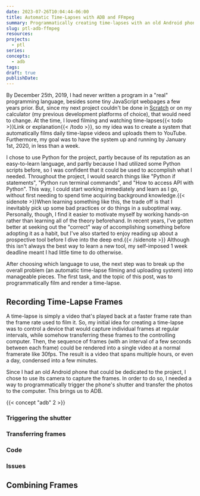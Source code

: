 ```yaml
---
date: 2023-07-26T10:04:44-06:00
title: Automatic Time-Lapses with ADB and FFmpeg
summary: Programmatically creating time-lapses with an old Android phone and Python
slug: ptl-adb-ffmpeg
resources:
projects:
  - ptl
series:
concepts:
  - adb
tags:
draft: true
publishDate:
---
```


By December 25th, 2019, I had never written a program in a "real" programming language, besides some tiny JavaScript webpages a few years prior. But, since my next project couldn't be done in [Scratch](https://scratch.mit.edu) or on my calculator (my previous development platforms of choice), that would need to change. At the time, I loved filming and watching time-lapses{{< todo >}}Link or explanation{{< /todo >}}, so my idea was to create a system that automatically films daily time-lapse videos and uploads them to YouTube. Furthermore, my goal was to have the system up and running by January 1st, 2020, in less than a week.

I chose to use Python for the project, partly because of its reputation as an easy-to-learn language, and partly because I had utilized some Python scripts before, so I was confident that it could be used to accomplish what I needed. Throughout the project, I would search things like "Python if statements", "Python run terminal commands", and "How to access API with Python". This way, I could start working immediately and learn as I go, without first needing to spend time acquiring background knowledge.{{< sidenote >}}When learning something like this, the trade off is that I inevitably pick up some bad practices or do things in a suboptimal way. Personally, though, I find it easier to motivate myself by working hands-on rather than learning all of the theory beforehand. In recent years, I've gotten better at seeking out the "correct" way of accomplishing something before adopting it as a habit, but I've also started to enjoy reading up about a prospective tool before I dive into the deep end.{{< /sidenote >}} Although this isn't always the best way to learn a new tool, my self-imposed 1 week deadline meant I had little time to do otherwise.

After choosing which language to use, the next step was to break up the overall problem (an automatic time-lapse filming and uploading system) into manageable pieces. The first task, and the topic of this post, was to programmatically film and render a time-lapse.

## Recording Time-Lapse Frames

A time-lapse is simply a video that's played back at a faster frame rate than the frame rate used to film it. So, my initial idea for creating a time-lapse was to control a device that would capture individual frames at regular intervals, while somehow transferring these frames to the controlling computer. Then, the sequence of frames (with an interval of a few seconds between each frame) could be rendered into a single video at a normal framerate like 30fps. The result is a video that spans multiple hours, or even a day, condensed into a few minutes.

Since I had an old Android phone that could be dedicated to the project, I chose to use its camera to capture the frames. In order to do so, I needed a way to programmatically trigger the phone's shutter and transfer the photos to the computer. This brings us to ADB.

{{< concept "adb" 2 >}}

### Triggering the shutter

### Transferring frames

### Code

### Issues

## Combining Frames



